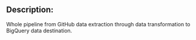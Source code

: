 ## Description:
Whole pipeline from GitHub data extraction through data transformation to BigQuery data destination.


